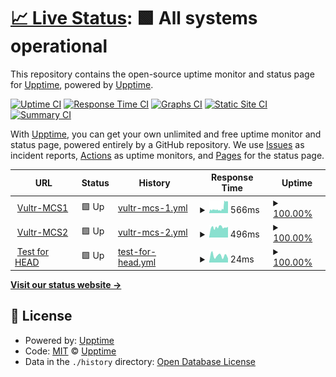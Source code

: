 # [📈 Live Status](https://uptime.zo3.red): <!--live status--> **🟩 All systems operational**

This repository contains the open-source uptime monitor and status page for [Upptime](https://upptime.js.org), powered by [Upptime](https://github.com/upptime/upptime).

[![Uptime CI](https://github.com/upptime/upptime/workflows/Uptime%20CI/badge.svg)](https://github.com/upptime/upptime/actions?query=workflow%3A%22Uptime+CI%22)
[![Response Time CI](https://github.com/upptime/upptime/workflows/Response%20Time%20CI/badge.svg)](https://github.com/upptime/upptime/actions?query=workflow%3A%22Response+Time+CI%22)
[![Graphs CI](https://github.com/upptime/upptime/workflows/Graphs%20CI/badge.svg)](https://github.com/upptime/upptime/actions?query=workflow%3A%22Graphs+CI%22)
[![Static Site CI](https://github.com/upptime/upptime/workflows/Static%20Site%20CI/badge.svg)](https://github.com/upptime/upptime/actions?query=workflow%3A%22Static+Site+CI%22)
[![Summary CI](https://github.com/upptime/upptime/workflows/Summary%20CI/badge.svg)](https://github.com/upptime/upptime/actions?query=workflow%3A%22Summary+CI%22)

With [Upptime](https://upptime.js.org), you can get your own unlimited and free uptime monitor and status page, powered entirely by a GitHub repository. We use [Issues](https://github.com/upptime/upptime/issues) as incident reports, [Actions](https://github.com/upptime/upptime/actions) as uptime monitors, and [Pages](https://uptime.zo3.red) for the status page.

<!--start: status pages-->
<!-- This summary is generated by Upptime (https://github.com/upptime/upptime) -->
<!-- Do not edit this manually, your changes will be overwritten -->
<!-- prettier-ignore -->
| URL | Status | History | Response Time | Uptime |
| --- | ------ | ------- | ------------- | ------ |
| <img alt="" src="https://favicons.githubusercontent.com/mcs1.zo3.red" height="13"> [Vultr-MCS1](https://mcs1.zo3.red) | 🟩 Up | [vultr-mcs-1.yml](https://github.com/IslandHQ/upptime/commits/HEAD/history/vultr-mcs-1.yml) | <details><summary><img alt="Response time graph" src="./graphs/vultr-mcs-1/response-time-week.png" height="20"> 566ms</summary><br><a href="https://uptime.zo3.red/history/vultr-mcs-1"><img alt="Response time 566" src="https://img.shields.io/endpoint?url=https%3A%2F%2Fraw.githubusercontent.com%2FIslandHQ%2Fupptime%2FHEAD%2Fapi%2Fvultr-mcs-1%2Fresponse-time.json"></a><br><a href="https://uptime.zo3.red/history/vultr-mcs-1"><img alt="24-hour response time 566" src="https://img.shields.io/endpoint?url=https%3A%2F%2Fraw.githubusercontent.com%2FIslandHQ%2Fupptime%2FHEAD%2Fapi%2Fvultr-mcs-1%2Fresponse-time-day.json"></a><br><a href="https://uptime.zo3.red/history/vultr-mcs-1"><img alt="7-day response time 566" src="https://img.shields.io/endpoint?url=https%3A%2F%2Fraw.githubusercontent.com%2FIslandHQ%2Fupptime%2FHEAD%2Fapi%2Fvultr-mcs-1%2Fresponse-time-week.json"></a><br><a href="https://uptime.zo3.red/history/vultr-mcs-1"><img alt="30-day response time 566" src="https://img.shields.io/endpoint?url=https%3A%2F%2Fraw.githubusercontent.com%2FIslandHQ%2Fupptime%2FHEAD%2Fapi%2Fvultr-mcs-1%2Fresponse-time-month.json"></a><br><a href="https://uptime.zo3.red/history/vultr-mcs-1"><img alt="1-year response time 566" src="https://img.shields.io/endpoint?url=https%3A%2F%2Fraw.githubusercontent.com%2FIslandHQ%2Fupptime%2FHEAD%2Fapi%2Fvultr-mcs-1%2Fresponse-time-year.json"></a></details> | <details><summary><a href="https://uptime.zo3.red/history/vultr-mcs-1">100.00%</a></summary><a href="https://uptime.zo3.red/history/vultr-mcs-1"><img alt="All-time uptime 100.00%" src="https://img.shields.io/endpoint?url=https%3A%2F%2Fraw.githubusercontent.com%2FIslandHQ%2Fupptime%2FHEAD%2Fapi%2Fvultr-mcs-1%2Fuptime.json"></a><br><a href="https://uptime.zo3.red/history/vultr-mcs-1"><img alt="24-hour uptime 100.00%" src="https://img.shields.io/endpoint?url=https%3A%2F%2Fraw.githubusercontent.com%2FIslandHQ%2Fupptime%2FHEAD%2Fapi%2Fvultr-mcs-1%2Fuptime-day.json"></a><br><a href="https://uptime.zo3.red/history/vultr-mcs-1"><img alt="7-day uptime 100.00%" src="https://img.shields.io/endpoint?url=https%3A%2F%2Fraw.githubusercontent.com%2FIslandHQ%2Fupptime%2FHEAD%2Fapi%2Fvultr-mcs-1%2Fuptime-week.json"></a><br><a href="https://uptime.zo3.red/history/vultr-mcs-1"><img alt="30-day uptime 100.00%" src="https://img.shields.io/endpoint?url=https%3A%2F%2Fraw.githubusercontent.com%2FIslandHQ%2Fupptime%2FHEAD%2Fapi%2Fvultr-mcs-1%2Fuptime-month.json"></a><br><a href="https://uptime.zo3.red/history/vultr-mcs-1"><img alt="1-year uptime 100.00%" src="https://img.shields.io/endpoint?url=https%3A%2F%2Fraw.githubusercontent.com%2FIslandHQ%2Fupptime%2FHEAD%2Fapi%2Fvultr-mcs-1%2Fuptime-year.json"></a></details>
| <img alt="" src="https://favicons.githubusercontent.com/mcs2.zo3.red" height="13"> [Vultr-MCS2](https://mcs2.zo3.red) | 🟩 Up | [vultr-mcs-2.yml](https://github.com/IslandHQ/upptime/commits/HEAD/history/vultr-mcs-2.yml) | <details><summary><img alt="Response time graph" src="./graphs/vultr-mcs-2/response-time-week.png" height="20"> 496ms</summary><br><a href="https://uptime.zo3.red/history/vultr-mcs-2"><img alt="Response time 496" src="https://img.shields.io/endpoint?url=https%3A%2F%2Fraw.githubusercontent.com%2FIslandHQ%2Fupptime%2FHEAD%2Fapi%2Fvultr-mcs-2%2Fresponse-time.json"></a><br><a href="https://uptime.zo3.red/history/vultr-mcs-2"><img alt="24-hour response time 496" src="https://img.shields.io/endpoint?url=https%3A%2F%2Fraw.githubusercontent.com%2FIslandHQ%2Fupptime%2FHEAD%2Fapi%2Fvultr-mcs-2%2Fresponse-time-day.json"></a><br><a href="https://uptime.zo3.red/history/vultr-mcs-2"><img alt="7-day response time 496" src="https://img.shields.io/endpoint?url=https%3A%2F%2Fraw.githubusercontent.com%2FIslandHQ%2Fupptime%2FHEAD%2Fapi%2Fvultr-mcs-2%2Fresponse-time-week.json"></a><br><a href="https://uptime.zo3.red/history/vultr-mcs-2"><img alt="30-day response time 496" src="https://img.shields.io/endpoint?url=https%3A%2F%2Fraw.githubusercontent.com%2FIslandHQ%2Fupptime%2FHEAD%2Fapi%2Fvultr-mcs-2%2Fresponse-time-month.json"></a><br><a href="https://uptime.zo3.red/history/vultr-mcs-2"><img alt="1-year response time 496" src="https://img.shields.io/endpoint?url=https%3A%2F%2Fraw.githubusercontent.com%2FIslandHQ%2Fupptime%2FHEAD%2Fapi%2Fvultr-mcs-2%2Fresponse-time-year.json"></a></details> | <details><summary><a href="https://uptime.zo3.red/history/vultr-mcs-2">100.00%</a></summary><a href="https://uptime.zo3.red/history/vultr-mcs-2"><img alt="All-time uptime 100.00%" src="https://img.shields.io/endpoint?url=https%3A%2F%2Fraw.githubusercontent.com%2FIslandHQ%2Fupptime%2FHEAD%2Fapi%2Fvultr-mcs-2%2Fuptime.json"></a><br><a href="https://uptime.zo3.red/history/vultr-mcs-2"><img alt="24-hour uptime 100.00%" src="https://img.shields.io/endpoint?url=https%3A%2F%2Fraw.githubusercontent.com%2FIslandHQ%2Fupptime%2FHEAD%2Fapi%2Fvultr-mcs-2%2Fuptime-day.json"></a><br><a href="https://uptime.zo3.red/history/vultr-mcs-2"><img alt="7-day uptime 100.00%" src="https://img.shields.io/endpoint?url=https%3A%2F%2Fraw.githubusercontent.com%2FIslandHQ%2Fupptime%2FHEAD%2Fapi%2Fvultr-mcs-2%2Fuptime-week.json"></a><br><a href="https://uptime.zo3.red/history/vultr-mcs-2"><img alt="30-day uptime 100.00%" src="https://img.shields.io/endpoint?url=https%3A%2F%2Fraw.githubusercontent.com%2FIslandHQ%2Fupptime%2FHEAD%2Fapi%2Fvultr-mcs-2%2Fuptime-month.json"></a><br><a href="https://uptime.zo3.red/history/vultr-mcs-2"><img alt="1-year uptime 100.00%" src="https://img.shields.io/endpoint?url=https%3A%2F%2Fraw.githubusercontent.com%2FIslandHQ%2Fupptime%2FHEAD%2Fapi%2Fvultr-mcs-2%2Fuptime-year.json"></a></details>
| <img alt="" src="https://favicons.githubusercontent.com/www.google.com" height="13"> [Test for HEAD](https://www.google.com) | 🟩 Up | [test-for-head.yml](https://github.com/IslandHQ/upptime/commits/HEAD/history/test-for-head.yml) | <details><summary><img alt="Response time graph" src="./graphs/test-for-head/response-time-week.png" height="20"> 24ms</summary><br><a href="https://uptime.zo3.red/history/test-for-head"><img alt="Response time 24" src="https://img.shields.io/endpoint?url=https%3A%2F%2Fraw.githubusercontent.com%2FIslandHQ%2Fupptime%2FHEAD%2Fapi%2Ftest-for-head%2Fresponse-time.json"></a><br><a href="https://uptime.zo3.red/history/test-for-head"><img alt="24-hour response time 24" src="https://img.shields.io/endpoint?url=https%3A%2F%2Fraw.githubusercontent.com%2FIslandHQ%2Fupptime%2FHEAD%2Fapi%2Ftest-for-head%2Fresponse-time-day.json"></a><br><a href="https://uptime.zo3.red/history/test-for-head"><img alt="7-day response time 24" src="https://img.shields.io/endpoint?url=https%3A%2F%2Fraw.githubusercontent.com%2FIslandHQ%2Fupptime%2FHEAD%2Fapi%2Ftest-for-head%2Fresponse-time-week.json"></a><br><a href="https://uptime.zo3.red/history/test-for-head"><img alt="30-day response time 24" src="https://img.shields.io/endpoint?url=https%3A%2F%2Fraw.githubusercontent.com%2FIslandHQ%2Fupptime%2FHEAD%2Fapi%2Ftest-for-head%2Fresponse-time-month.json"></a><br><a href="https://uptime.zo3.red/history/test-for-head"><img alt="1-year response time 24" src="https://img.shields.io/endpoint?url=https%3A%2F%2Fraw.githubusercontent.com%2FIslandHQ%2Fupptime%2FHEAD%2Fapi%2Ftest-for-head%2Fresponse-time-year.json"></a></details> | <details><summary><a href="https://uptime.zo3.red/history/test-for-head">100.00%</a></summary><a href="https://uptime.zo3.red/history/test-for-head"><img alt="All-time uptime 100.00%" src="https://img.shields.io/endpoint?url=https%3A%2F%2Fraw.githubusercontent.com%2FIslandHQ%2Fupptime%2FHEAD%2Fapi%2Ftest-for-head%2Fuptime.json"></a><br><a href="https://uptime.zo3.red/history/test-for-head"><img alt="24-hour uptime 100.00%" src="https://img.shields.io/endpoint?url=https%3A%2F%2Fraw.githubusercontent.com%2FIslandHQ%2Fupptime%2FHEAD%2Fapi%2Ftest-for-head%2Fuptime-day.json"></a><br><a href="https://uptime.zo3.red/history/test-for-head"><img alt="7-day uptime 100.00%" src="https://img.shields.io/endpoint?url=https%3A%2F%2Fraw.githubusercontent.com%2FIslandHQ%2Fupptime%2FHEAD%2Fapi%2Ftest-for-head%2Fuptime-week.json"></a><br><a href="https://uptime.zo3.red/history/test-for-head"><img alt="30-day uptime 100.00%" src="https://img.shields.io/endpoint?url=https%3A%2F%2Fraw.githubusercontent.com%2FIslandHQ%2Fupptime%2FHEAD%2Fapi%2Ftest-for-head%2Fuptime-month.json"></a><br><a href="https://uptime.zo3.red/history/test-for-head"><img alt="1-year uptime 100.00%" src="https://img.shields.io/endpoint?url=https%3A%2F%2Fraw.githubusercontent.com%2FIslandHQ%2Fupptime%2FHEAD%2Fapi%2Ftest-for-head%2Fuptime-year.json"></a></details>

<!--end: status pages-->

[**Visit our status website →**](https://uptime.zo3.red)

## 📄 License

- Powered by: [Upptime](https://github.com/upptime/upptime)
- Code: [MIT](./LICENSE) © [Upptime](https://upptime.js.org)
- Data in the `./history` directory: [Open Database License](https://opendatacommons.org/licenses/odbl/1-0/)
